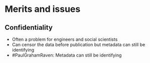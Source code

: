 # Merits and issues #

## Confidentiality ##

 * Often a problem for engineers and social scientists
 * Can censor the data before publication but metadata can still be identifying
 * #PaulGrahamRaven: Metadata can still be identifying
